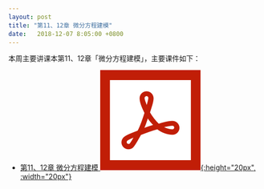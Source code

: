 ```yaml
---
layout: post
title: "第11、12章 微分方程建模"
date:   2018-12-07 8:05:00 +0800
---
```


本周主要讲课本第11、12章「微分方程建模」，主要课件如下：

- [第11、12章 微分方程建模 ![课件][pdf_icon]{:height="20px", :width="20px"}][pdf]

[pdf_icon]: /assets/images/pdf.svg
[pdf]: /slides/chap11.pdf
